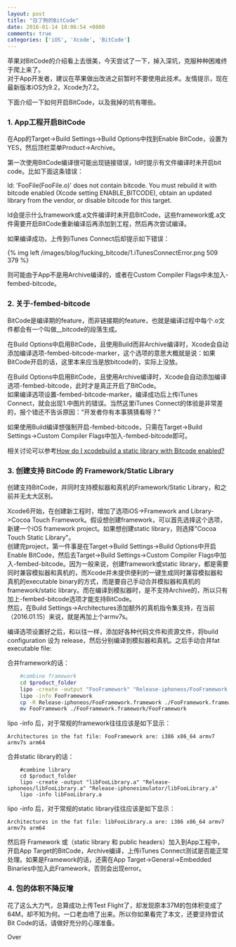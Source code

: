 ```yaml
---
layout: post
title: "日了狗的BitCode"
date: 2016-01-14 18:06:54 +0800
comments: true
categories: ['iOS', 'Xcode', 'BitCode']
---
```


苹果对BitCode的介绍看上去很美，今天尝试了一下，掉入深坑，克服种种困难终于爬上来了。  
对于App开发者，建议在苹果做出改进之前暂时不要使用此技术。友情提示，现在最新版本iOS为9.2，Xcode为7.2。  

下面介绍一下如何开启BitCode，以及我掉的坑有哪些。  

<!--more-->

### 1. App工程开启BitCode

在App的Target->Build Settings->Build Options中找到Enable BitCode，设置为YES，然后顶栏菜单Product->Archive。  

第一次使用BitCode编译很可能出现链接错误，ld时提示有文件编译时未开启bit code。比如下面这条错误：

ld: 'FooFile(FooFile.o)' does not contain bitcode. You must rebuild it with bitcode enabled (Xcode setting ENABLE_BITCODE), obtain an updated library from the vendor, or disable bitcode for this target.   

ld会提示什么framework或.a文件编译时未开启BitCode，这些framework或.a文件需要开启BitCode重新编译后再添加到工程，然后再次尝试编译。  

如果编译成功，上传到iTunes Connect后却提示如下错误：  

{% img left /images/blog/fucking_bitcode/1.iTunesConnectError.png 509 379 %}  

则可能由于App不是用Archive编译的，或者在Custom Compiler Flags中未加入-fembed-bitcode。  

### 2. 关于-fembed-bitcode

BitCode是编译期的feature，而非链接期的feature，也就是编译过程中每个.o文件都会有一个叫做__bitcode的段落生成。  

在Build Options中启用BitCode，且使用Build而非Archive编译时，Xcode会自动添加编译选项-fembed-bitcode-marker，这个选项的意思大概就是说：如果BitCode开启的话，这里本来应当是放bitcode的，实际上没放。  

在Build Options中启用BitCode，且使用Archive编译时，Xcode会自动添加编译选项-fembed-bitcode，此时才是真正开启了BitCode。  
如果编译选项设置-fembed-bitcode-marker，编译成功后上传iTunes Connect，就会出现1.中图片的错误。当然这里iTunes Connect的体验是非常差的，报个错还不告诉原因：“开发者你有本事猜猜看呀？”  

如果使用Build编译想强制开启-fembed-bitcode，只需在Target->Build Settings->Custom Compiler Flags中加入-fembed-bitcode即可。  

相关讨论可以参考[How do I xcodebuild a static library with Bitcode enabled?](http://stackoverflow.com/questions/31486232/how-do-i-xcodebuild-a-static-library-with-bitcode-enabled)

### 3. 创建支持 BitCode 的 Framework/Static Library

创建支持BitCode，并同时支持模拟器和真机的Framework/Static Library，和之前并无太大区别。  

Xcode6开始，在创建新工程时，增加了选项iOS->Framework and Library->Cocoa Touch Framework。假设想创建framework，可以首先选择这个选项，新建一个iOS framework project。如果想创建static library，则选择"Cocoa Touch Static Library"。  
创建完project，第一件事是在Target->Build Settings->Build Options中开启Enable BitCode，然后去Target->Build Settings->Custom Compiler Flags中加入-fembed-bitcode。因为一般来说，创建framework或static library，都是需要同时兼容模拟器和真机的，而Xcode并未提供便利的一键生成同时兼容模拟器和真机的executable binary的方式，而是要自己手动合并模拟器和真机的framework/static library。而在编译到模拟器时，是不支持Archive的，所以只有加上-fembed-bitcode选项才能支持BitCode。  
然后，在Build Settings->Architectures添加额外的真机指令集支持，在当前（2016.01.15）来说，就是再加上个armv7s。  

编译选项设置好之后，和以往一样，添加好各种代码文件和资源文件，将build configuration 设为 release，然后分别编译到模拟器和真机。之后手动合并fat executable file:  

合并framework的话：
```bash
	#combine framework
	cd $product_folder
	lipo -create -output "FooFramework" "Release-iphoneos/FooFramework.framework/FooFramework" "Release-iphonesimulator/FooFramework.framework/FooFramework"
	lipo -info FooFramework
	cp -R Release-iphoneos/FooFramework.framework ./FooFramework.framework
	mv FooFramework ./FooFramework.framework/FooFramework
```

lipo -info 后，对于常规的framework往往应该是如下显示：  

```
Architectures in the fat file: FooFramework are: i386 x86_64 armv7 armv7s arm64 
```

合并static library的话：
```
	#combine library
	cd $product_folder
	lipo -create -output "libFooLibrary.a" "Release-iphoneos/libFooLibrary.a" "Release-iphonesimulator/libFooLibrary.a" 
	lipo -info libFooLibrary.a
```

lipo -info 后，对于常规的static library往往应该是如下显示：  

```
Architectures in the fat file: libFooLibrary.a are: i386 x86_64 armv7 armv7s arm64 
```

然后将 Framework 或（static library 和 public headers）加入到App工程中，开启App Target的BitCode，Archive编译，上传iTunes Connect测试是否能正常处理。如果是Framework的话，还需在App Target->General->Embedded Binaries中加入此Framework，否则会出现error。   

### 4. 包的体积不降反增

花了这么大力气，总算成功上传Test Flight了，却发现原本37M的包体积变成了64M，却不知为何。一口老血喷了出来。所以你如果看完了本文，还要坚持尝试Bit Code的话，请做好充分的心理准备。  

Over
